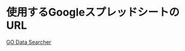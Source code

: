 # 使用するGoogleスプレッドシートのURL
[GO Data Searcher](https://docs.google.com/spreadsheets/d/1D1cia1R8OBEHAqsSJ0ZzoLVupg97qA6-Ml0nye4XLVg/edit?usp=sharing)
